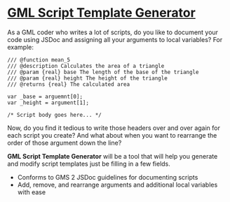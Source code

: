 # [GML Script Template Generator](https://mstop4.github.io/gml-script-template-generator/)

As a GML coder who writes a lot of scripts, do you like to document your code using JSDoc and assigning all your arguments to local variables? For example:

    /// @function mean_5
    /// @description Calculates the area of a triangle
    /// @param {real} base The length of the base of the triangle
    /// @param {real} height The height of the triangle
    /// @returns {real} The calculated area
    
    var _base = arguemnt[0];
    var _height = argument[1];
    
    /* Script body goes here... */

Now, do you find it tedious to write those headers over and over again for each script you create? And what about when you want to rearrange the order of those argument down the line?

**GML Script Template Generator** will be a tool that will help you generate and modify script templates just be filling in a few fields.

* Conforms to GMS 2 JSDoc guidelines for documenting scripts
* Add, remove, and rearrange arguments and additional local variables with ease
